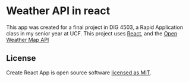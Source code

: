 # Weather API in react

This app was created for a final project in DIG 4503, a Rapid Application class in my senior year at UCF. This project uses [React](https://reactjs.org/), and the [Open Weather Map API](https://openweathermap.org/api)




## License

Create React App is open source software [licensed as MIT](https://github.com/facebook/create-react-app/blob/master/LICENSE).
